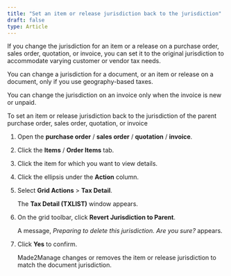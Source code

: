 ```yaml
---
title: "Set an item or release jurisdiction back to the jurisdiction"
draft: false
type: Article
---
```


If you change the jurisdiction for an item or a release on a purchase order, sales order, quotation, or invoice, you can set it to the original jurisdiction to accommodate varying customer or vendor tax needs.

You can change a jurisdiction for a document, or an item or release on a document, only if you use geography-based taxes.

You can change the jurisdiction on an invoice only when the invoice is new or unpaid.

To set an item or release jurisdiction back to the jurisdiction of the parent purchase order, sales order, quotation, or invoice

1.  Open the **purchase order** / **sales order** / **quotation** / **invoice**.
2.  Click the **Items** / **Order Items** tab.
3.  Click the item for which you want to view details.
4.  Click the ellipsis under the **Action** column.
5.  Select **Grid Actions** > **Tax Detail**.

    The **Tax Detail (TXLIST)** window appears.

6.  On the grid toolbar, click **Revert Jurisdiction to Parent**.

    A message, *Preparing to delete this jurisdiction. Are you sure?* appears.

7.  Click **Yes** to confirm.

    Made2Manage changes or removes the item or release jurisdiction to match the document jurisdiction.